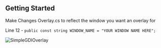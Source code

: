 ## Getting Started
Make Changes Overlay.cs to reflect the window you want an overlay for

Line 12 - `public const string WINDOW_NAME = "YOUR WINDOW NAME HERE";`

![SimpleGDIOverlay](https://user-images.githubusercontent.com/80198020/117887340-8c09ad80-b27e-11eb-9713-2b05034096a7.png)
